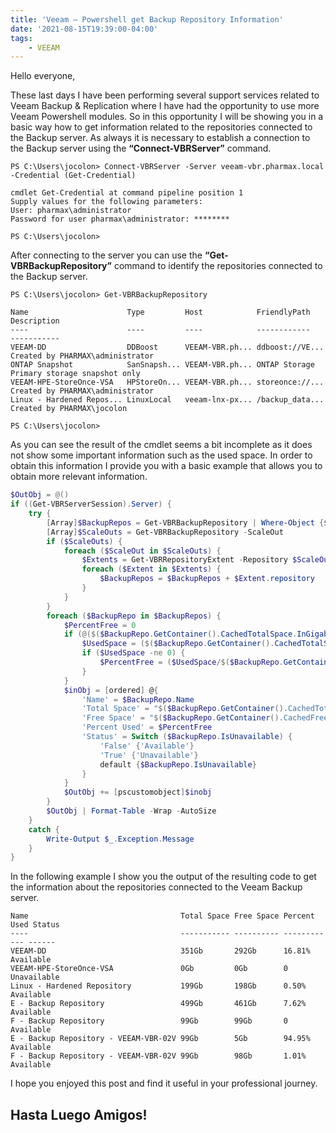 ```yaml
---
title: 'Veeam – Powershell get Backup Repository Information'
date: '2021-08-15T19:39:00-04:00'
tags:
    - VEEAM
---
```


Hello everyone,

These last days I have been performing several support services related to Veeam Backup & Replication where I have had the opportunity to use more Veeam Powershell modules. So in this opportunity I will be showing you in a basic way how to get information related to the repositories connected to the Backup server. As always it is necessary to establish a connection to the Backup server using the **“Connect-VBRServer”** command.

```text
PS C:\Users\jocolon> Connect-VBRServer -Server veeam-vbr.pharmax.local -Credential (Get-Credential)

cmdlet Get-Credential at command pipeline position 1
Supply values for the following parameters:
User: pharmax\administrator
Password for user pharmax\administrator: ********

PS C:\Users\jocolon> 
```

After connecting to the server you can use the **“Get-VBRBackupRepository”** command to identify the repositories connected to the Backup server.

```text
PS C:\Users\jocolon> Get-VBRBackupRepository                                           

Name                      Type         Host            FriendlyPath    Description
----                      ----         ----            ------------    -----------
VEEAM-DD                  DDBoost      VEEAM-VBR.ph... ddboost://VE... Created by PHARMAX\administrator
ONTAP Snapshot            SanSnapsh... VEEAM-VBR.ph... ONTAP Storage   Primary storage snapshot only
VEEAM-HPE-StoreOnce-VSA   HPStoreOn... VEEAM-VBR.ph... storeonce://... Created by PHARMAX\administrator
Linux - Hardened Repos... LinuxLocal   veeam-lnx-px... /backup_data... Created by PHARMAX\jocolon

PS C:\Users\jocolon>
```

As you can see the result of the cmdlet seems a bit incomplete as it does not show some important information such as the used space. In order to obtain this information I provide you with a basic example that allows you to obtain more relevant information.

```powershell
$OutObj = @()
if ((Get-VBRServerSession).Server) {
    try {
        [Array]$BackupRepos = Get-VBRBackupRepository | Where-Object {$_.Type -ne "SanSnapshotOnly"}
        [Array]$ScaleOuts = Get-VBRBackupRepository -ScaleOut
        if ($ScaleOuts) {
            foreach ($ScaleOut in $ScaleOuts) {
                $Extents = Get-VBRRepositoryExtent -Repository $ScaleOut
                foreach ($Extent in $Extents) {
                    $BackupRepos = $BackupRepos + $Extent.repository
                }
            }
        }
        foreach ($BackupRepo in $BackupRepos) {
            $PercentFree = 0
            if (@($($BackupRepo.GetContainer().CachedTotalSpace.InGigabytes),$($BackupRepo.GetContainer().CachedFreeSpace.InGigabytes)) -ne 0) {
                $UsedSpace = ($($BackupRepo.GetContainer().CachedTotalSpace.InGigabytes-$($BackupRepo.GetContainer().CachedFreeSpace.InGigabytes)))
                if ($UsedSpace -ne 0) {
                    $PercentFree = ($UsedSpace/$($BackupRepo.GetContainer().CachedTotalSpace.InGigabytes)).tostring("P")
                }
            }
            $inObj = [ordered] @{
                'Name' = $BackupRepo.Name
                'Total Space' = "$($BackupRepo.GetContainer().CachedTotalSpace.InGigabytes)Gb"
                'Free Space' = "$($BackupRepo.GetContainer().CachedFreeSpace.InGigabytes)Gb"
                'Percent Used' = $PercentFree
                'Status' = Switch ($BackupRepo.IsUnavailable) {
                    'False' {'Available'}
                    'True' {'Unavailable'}
                    default {$BackupRepo.IsUnavailable}
                }
            }
            $OutObj += [pscustomobject]$inobj
        }
        $OutObj | Format-Table -Wrap -AutoSize
    }
    catch {
        Write-Output $_.Exception.Message
    }
}
```

In the following example I show you the output of the resulting code to get the information about the repositories connected to the Veeam Backup server.

```text
Name                                  Total Space Free Space Percent Used Status     
----                                  ----------- ---------- ------------ ------
VEEAM-DD                              351Gb       292Gb      16.81%       Available
VEEAM-HPE-StoreOnce-VSA               0Gb         0Gb        0            Unavailable
Linux - Hardened Repository           199Gb       198Gb      0.50%        Available
E - Backup Repository                 499Gb       461Gb      7.62%        Available
F - Backup Repository                 99Gb        99Gb       0            Available
E - Backup Repository - VEEAM-VBR-02V 99Gb        5Gb        94.95%       Available
F - Backup Repository - VEEAM-VBR-02V 99Gb        98Gb       1.01%        Available
```

I hope you enjoyed this post and find it useful in your professional journey.

## Hasta Luego Amigos!
